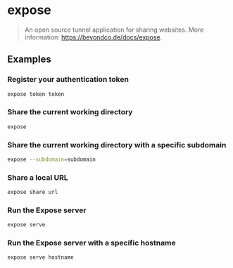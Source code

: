 # expose

> An open source tunnel application for sharing websites. More information: <https://beyondco.de/docs/expose>.

## Examples

### Register your authentication token

```bash
expose token token
```

### Share the current working directory

```bash
expose
```

### Share the current working directory with a specific subdomain

```bash
expose --subdomain=subdomain
```

### Share a local URL

```bash
expose share url
```

### Run the Expose server

```bash
expose serve
```

### Run the Expose server with a specific hostname

```bash
expose serve hostname
```
